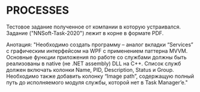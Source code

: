 # PROCESSES

Тестовое задание полученное от компании в которую устраивался. 
Задание ("NNSoft-Task-2020") лежит в корне в формате PDF.

Анотация:
"Необходимо создать программу  –  аналог вкладки “Services” с графическим 
интерфейсом  на  WPF  с применением  паттерна  MVVM. Основные функции 
приложения  по работе  со службами  должны  быть  реализованы  в  native  (не  .NET 
assembly)  DLL  на С++.  Список служб должен включать колонки  Name,  PID, 
Description,  Status  и Group. Необходимо  также  добавить 
колонку  “Image  path”, содержащую полный  путь  до  исполняемого  модуля  службы, 
которой нет в Task Manager’e."
